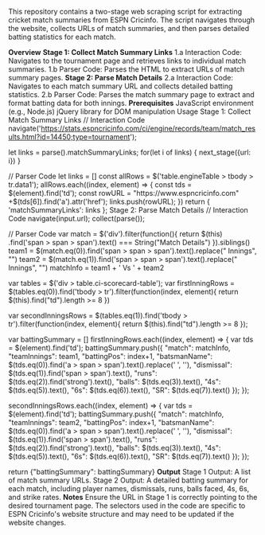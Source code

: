 This repository contains a two-stage web scraping script for extracting cricket match summaries from ESPN Cricinfo. The script navigates through the website, collects URLs of match summaries, and then parses detailed batting statistics for each match.

**Overview**
**Stage 1: Collect Match Summary Links**
1.a Interaction Code: Navigates to the tournament page and retrieves links to individual match summaries.
1.b Parser Code: Parses the HTML to extract URLs of match summary pages.
**Stage 2: Parse Match Details**
2.a Interaction Code: Navigates to each match summary URL and collects detailed batting statistics.
2.b Parser Code: Parses the match summary page to extract and format batting data for both innings.
**Prerequisites**
JavaScript environment (e.g., Node.js)
jQuery library for DOM manipulation
Usage
Stage 1: Collect Match Summary Links
// Interaction Code
navigate('https://stats.espncricinfo.com/ci/engine/records/team/match_results.html?id=14450;type=tournament');

let links = parse().matchSummaryLinks;
for(let i of links) { 
  next_stage({url: i}) 
}

// Parser Code
let links = []
const allRows = $('table.engineTable > tbody > tr.data1');
allRows.each((index, element) => {
 const tds = $(element).find('td');
 const rowURL = "https://www.espncricinfo.com" +$(tds[6]).find('a').attr('href');
 links.push(rowURL);
})
return {
  'matchSummaryLinks': links
};
Stage 2: Parse Match Details
// Interaction Code
navigate(input.url);
collect(parse());

// Parser Code
var match = $('div').filter(function(){
  return $(this)
    .find('span > span > span').text() === String("Match Details") 
}).siblings()
team1 = $(match.eq(0)).find('span > span > span').text().replace(" Innings", "")
team2 = $(match.eq(1)).find('span > span > span').text().replace(" Innings", "")
matchInfo = team1 +  ' Vs ' + team2

var tables = $('div > table.ci-scorecard-table');
var firstInningRows = $(tables.eq(0)).find('tbody > tr').filter(function(index, element){
  return $(this).find("td").length >= 8
})

var secondInningsRows = $(tables.eq(1)).find('tbody > tr').filter(function(index, element){
  return $(this).find("td").length >= 8
});

var battingSummary = []
firstInningRows.each((index, element) => {
  var tds = $(element).find('td');
  battingSummary.push({
    "match": matchInfo,
    "teamInnings": team1,
    "battingPos": index+1,
    "batsmanName": $(tds.eq(0)).find('a > span > span').text().replace(' ', ''),
    "dismissal": $(tds.eq(1)).find('span > span').text(),
    "runs": $(tds.eq(2)).find('strong').text(), 
    "balls": $(tds.eq(3)).text(),
    "4s": $(tds.eq(5)).text(),
    "6s": $(tds.eq(6)).text(),
    "SR": $(tds.eq(7)).text()
  });
});

secondInningsRows.each((index, element) => {
  var tds = $(element).find('td');
  battingSummary.push({
    "match": matchInfo,
    "teamInnings": team2,
    "battingPos": index+1,
    "batsmanName": $(tds.eq(0)).find('a > span > span').text().replace(' ', ''),
    "dismissal": $(tds.eq(1)).find('span > span').text(),
    "runs": $(tds.eq(2)).find('strong').text(), 
    "balls": $(tds.eq(3)).text(),
    "4s": $(tds.eq(5)).text(),
    "6s": $(tds.eq(6)).text(),
    "SR": $(tds.eq(7)).text()
  });
});

return {"battingSummary": battingSummary}
**Output**
Stage 1 Output: A list of match summary URLs.
Stage 2 Output: A detailed batting summary for each match, including player names, dismissals, runs, balls faced, 4s, 6s, and strike rates.
**Notes**
Ensure the URL in Stage 1 is correctly pointing to the desired tournament page.
The selectors used in the code are specific to ESPN Cricinfo's website structure and may need to be updated if the website changes.
